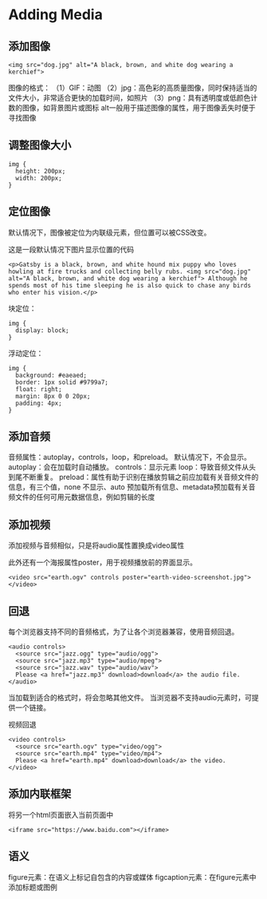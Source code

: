 # Adding Media

## 添加图像
    <img src="dog.jpg" alt="A black, brown, and white dog wearing a kerchief">
    
图像的格式：
（1）GIF：动图
（2）jpg：高色彩的高质量图像，同时保持适当的文件大小，非常适合更快的加载时间，如照片
（3）png：具有透明度或低颜色计数的图像，如背景图片或图标
alt一般用于描述图像的属性，用于图像丢失时便于寻找图像

## 调整图像大小
    img {
      height: 200px;
      width: 200px;
    }

## 定位图像
默认情况下，图像被定位为内联级元素，但位置可以被CSS改变。

这是一段默认情况下图片显示位置的代码    

    <p>Gatsby is a black, brown, and white hound mix puppy who loves howling at fire trucks and collecting belly rubs. <img src="dog.jpg" alt="A black, brown, and white dog wearing a kerchief"> Although he spends most of his time sleeping he is also quick to chase any birds who enter his vision.</p>

块定位：

    img {
      display: block;
    }

浮动定位：

    img {
      background: #eaeaed;
      border: 1px solid #9799a7;
      float: right;
      margin: 8px 0 0 20px;
      padding: 4px;
    }

## 添加音频    
音频属性：autoplay，controls，loop，和preload。
默认情况下，不会显示。
autoplay：会在加载时自动播放。
controls：显示元素
loop：导致音频文件从头到尾不断重复。
preload：属性有助于识别在播放剪辑之前应加载有关音频文件的信息，有三个值，none 不显示、auto 预加载所有信息、metadata预加载有关音频文件的任何可用元数据信息，例如剪辑的长度


## 添加视频

添加视频与音频相似，只是将audio属性置换成video属性

此外还有一个海报属性poster，用于视频播放前的界面显示。
  
    <video src="earth.ogv" controls poster="earth-video-screenshot.jpg"></video>

## 回退

每个浏览器支持不同的音频格式，为了让各个浏览器兼容，使用音频回退。

    <audio controls>
      <source src="jazz.ogg" type="audio/ogg">
      <source src="jazz.mp3" type="audio/mpeg">
      <source src="jazz.wav" type="audio/wav">
      Please <a href="jazz.mp3" download>download</a> the audio file.
    </audio>

当加载到适合的格式时，将会忽略其他文件。
当浏览器不支持audio元素时，可提供一个链接。

视频回退

    <video controls>
      <source src="earth.ogv" type="video/ogg">
      <source src="earth.mp4" type="video/mp4">
      Please <a href="earth.mp4" download>download</a> the video.
    </video>

## 添加内联框架

将另一个html页面嵌入当前页面中

    <iframe src="https://www.baidu.com"></iframe>

## 语义

figure元素：在语义上标记自包含的内容或媒体
figcaption元素：在figure元素中添加标题或图例





















